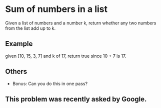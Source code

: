 # Sum of numbers in a list
Given a list of numbers and a number k, return whether any two numbers from the list add up to k.

## Example
given [10, 15, 3, 7] and k of 17, return true since 10 + 7 is 17.

## Others
- Bonus: Can you do this in one pass?

## This problem was recently asked by Google.
